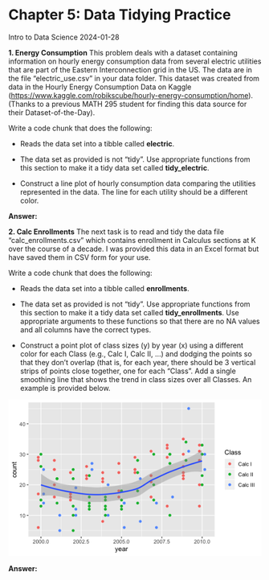 # Chapter 5: Data Tidying Practice
Intro to Data Science
2024-01-28

**1. Energy Consumption** This problem deals with a dataset containing
information on hourly energy consumption data from several electric
utilities that are part of the Eastern Interconnection grid in the US.
The data are in the file “electric_use.csv” in your data folder. This
dataset was created from data in the Hourly Energy Consumption Data on
Kaggle
(https://www.kaggle.com/robikscube/hourly-energy-consumption/home).
(Thanks to a previous MATH 295 student for finding this data source for
their Dataset-of-the-Day).

Write a code chunk that does the following:

- Reads the data set into a tibble called **electric**.

- The data set as provided is not “tidy”. Use appropriate functions from
  this section to make it a tidy data set called **tidy_electric**.

- Construct a line plot of hourly consumption data comparing the
  utilities represented in the data. The line for each utility should be
  a different color.

**Answer:**

**2. Calc Enrollments** The next task is to read and tidy the data file
“calc_enrollments.csv” which contains enrollment in Calculus sections at
K over the course of a decade. I was provided this data in an Excel
format but have saved them in CSV form for your use.

Write a code chunk that does the following:

- Reads the data set into a tibble called **enrollments**.

- The data set as provided is not “tidy”. Use appropriate functions from
  this section to make it a tidy data set called **tidy_enrollments**.
  Use appropriate arguments to these functions so that there are no NA
  values and all columns have the correct types.

- Construct a point plot of class sizes (y) by year (x) using a
  different color for each Class (e.g., Calc I, Calc II, …) and dodging
  the points so that they don’t overlap (that is, for each year, there
  should be 3 vertical strips of points close together, one for each
  “Class”. Add a single smoothing line that shows the trend in class
  sizes over all Classes. An example is provided below.

![Figure 1: Enrollments Plot](figures/enrollments_plot_example.png)

**Answer:**
